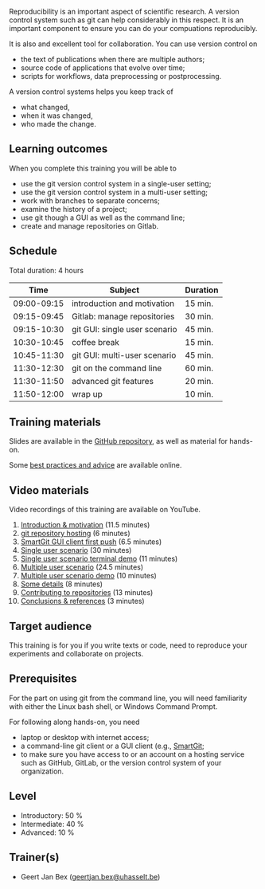 Reproducibility is an important aspect of scientific research.  A version
control system such as git can help considerably in this respect.  It is an
important component to ensure you can do your compuations reproducibly.

It is also and excellent tool for collaboration.  You can use version control
on
  * the text of publications when there are multiple authors;
  * source code of applications that evolve over time;
  * scripts for workflows, data preprocessing or postprocessing.

A version control systems helps you keep track of
  * what changed,
  * when it was changed,
  * who made the change.


## Learning outcomes

When you complete this training you will be able to

  * use the git version control system in a single-user setting;
  * use the git version control system in a multi-user setting;
  * work with branches to separate concerns;
  * examine the history of a project;
  * use git though a GUI as well as the command line;
  * create and manage repositories on Gitlab.


## Schedule

Total duration: 4 hours

  | Time        | Subject                       | Duration |
  |-------------|-------------------------------|----------|
  | 09:00-09:15 | introduction and motivation   | 15 min.  |
  | 09:15-09:45 | Gitlab: manage repositories   | 30 min.  |
  | 09:15-10:30 | git GUI: single user scenario | 45 min.  |
  | 10:30-10:45 | coffee break                  | 15 min.  |
  | 10:45-11:30 | git GUI: multi-user scenario  | 45 min.  |
  | 11:30-12:30 | git on the command line       | 60 min.  |
  | 11:30-11:50 | advanced git features         | 20 min.  |
  | 11:50-12:00 | wrap up                       | 10 min.  |

## Training materials

Slides are available in the
 [GitHub repository](https://github.com/gjbex/Version-control-with-git/),
as well as material for hands-on.

Some [best practices and advice](https://dsi_uhasselt.gitlab.io/vsc/version_control_best_practices/)
are available online.


## Video materials

Video recordings of this training are available on YouTube.

1. [Introduction & motivation](https://youtu.be/xxrh2wPkH00) (11.5 minutes)
1. [git repository hosting](https://youtu.be/cUt0EJuvG60) (6 minutes)
1. [SmartGit GUI client first push](https://youtu.be/RPtwC12Q6x4) (6.5 minutes)
1. [Single user scenario](https://youtu.be/Cy7rw3KCIRU) (30 minutes)
1. [Single user scenario terminal demo](https://youtu.be/z53Fof6He3w) (11 minutes)
1. [Multiple user scenario](https://youtu.be/f-X98MBBSXw) (24.5 minutes)
1. [Multiple user scenario demo](https://youtu.be/xpjtrDjRjZw) (10 minutes)
1. [Some details](https://youtu.be/j35fVulT0Ic) (8 minutes)
1. [Contributing to repositories](https://youtu.be/H27KBkuMRZE) (13 minutes)
1. [Conclusions & references](https://youtu.be/dx7ej7Q2vNA) (3 minutes)


## Target audience

This training is for you if you write texts or code, need to reproduce
your experiments and collaborate on projects.


## Prerequisites

For the part on using git from the command line, you will need familiarity
with either the Linux bash shell, or Windows Command Prompt.

For following along hands-on, you need
* laptop or desktop with internet access;
* a command-line git client or a GUI client (e.g.,
  [SmartGit](https://www.syntevo.com/smartgit/);
* to make sure you have access to or an account on a hosting service such
  as GitHub, GitLab, or the version control system of your organization.


## Level

* Introductory: 50 %
* Intermediate: 40 %
* Advanced: 10 %


## Trainer(s)

  * Geert Jan Bex ([geertjan.bex@uhasselt.be](mailto:geertjan.bex@uhasselt.be))
